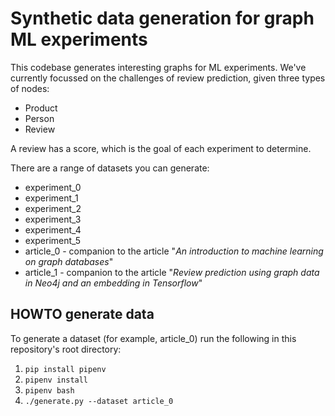 
# Synthetic data generation for graph ML experiments

This codebase generates interesting graphs for ML experiments. We've currently focussed on the challenges of review prediction, given three types of nodes:
- Product
- Person
- Review

A review has a score, which is the goal of each experiment to determine.

There are a range of datasets you can generate:
- experiment_0
- experiment_1
- experiment_2
- experiment_3
- experiment_4
- experiment_5
- article_0 - companion to the article "*An introduction to machine learning on graph databases*"
- article_1 - companion to the article "*Review prediction using graph data in Neo4j and an embedding in Tensorflow*"



## HOWTO generate data

To generate a dataset (for example, article_0) run the following in this repository's root directory:

1) `pip install pipenv`
2) `pipenv install`
3) `pipenv bash`
4) `./generate.py --dataset article_0`
